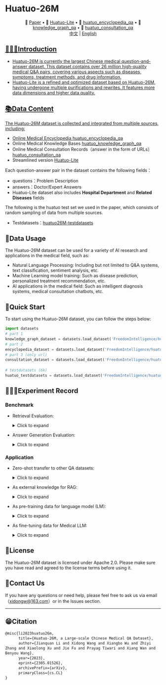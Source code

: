 # Huatuo-26M 

<p align="center">
   📃 <a href="https://arxiv.org/abs/2305.01526" target="_blank">Paper</a>  • 🤗 <a href="https://huggingface.co/datasets/FreedomIntelligence/Huatuo26M-Lite" target="_blank">Huatuo-Lite</a> • 🤗 <a href="https://huggingface.co/datasets/FreedomIntelligence/huatuo_encyclopedia_qa" target="_blank">huatuo_encyclopedia_qa</a>  • 🤗 <a href="https://huggingface.co/datasets/FreedomIntelligence/huatuo_knowledge_graph_qa" target="_blank">knowledge_graph_qa</a>  • 🤗 <a href="https://huggingface.co/datasets/FreedomIntelligence/huatuo_consultation_qa" target="_blank">huatuo_consultation_qa</a>  
   <br>  <a href="README.md">   中文</a> | <a href="README_en.md"> English
</p>

## 👩🏻‍⚕Introduction

- Huatuo-26M is currently the largest Chinese medical question-and-answer dataset. This dataset contains over 26 million high-quality medical Q&A pairs, covering various aspects such as diseases, symptoms, treatment methods, and drug information.
- Huatuo-Lite is a refined and optimized dataset based on Huatuo-26M, having undergone multiple purifications and rewrites. It features more data dimensions and higher data quality.


## 📚Data Content

The Huatuo-26M dataset is collected and integrated from multiple sources, including:

- Online Medical Encyclopedia [huatuo_encyclopedia_qa](https://huggingface.co/datasets/FreedomIntelligence/huatuo_encyclopedia_qa)
- Online Medical Knowledge Bases [huatuo_knowledge_graph_qa](https://huggingface.co/datasets/FreedomIntelligence/huatuo_knowledge_graph_qa)
- Online Medical Consultation Records（answer in the form of URLs） [huatuo_consultation_qa](https://huggingface.co/datasets/FreedomIntelligence/huatuo_consultation_qa)
- Streamlined version [Huatuo-Lite](https://huggingface.co/datasets/FreedomIntelligence/Huatuo26M-Lite)


Each question-answer pair in the dataset contains the following fields：

- questions：Problem Description 
- answers：Doctor/Expert Answers
- Huatuo-Lite dataset also includes **Hospital Department** and **Related Diseases** fields


The following is the huatuo test set we used in the paper, which consists of random sampling of data from multiple sources.

- Testdatasets：[huatuo26M-testdatasets](https://huggingface.co/datasets/FreedomIntelligence/huatuo26M-testdatasets)



## 🤖Data Usage

The Huatuo-26M dataset can be used for a variety of AI research and applications in the medical field, such as:

- Natural Language Processing: Including but not limited to Q&A systems, text classification, sentiment analysis, etc.
- Machine Learning model training: Such as disease prediction, personalized treatment recommendation, etc.
- AI applications in the medical field: Such as intelligent diagnosis systems, medical consultation chatbots, etc.


## 🚀Quick Start

To start using the Huatuo-26M dataset, you can follow the steps below:

```python
import datasets
# part 1
knowledge_graph_dataset = datasets.load_dataset('FreedomIntelligence/huatuo_knowledge_graph_qa')
# part 2
encyclopedia_dataset = datasets.load_dataset('FreedomIntelligence/huatuo_encyclopedia_qa')
# part 3 (only url)
consultation_dataset = datasets.load_dataset('FreedomIntelligence/huatuo_consultation_qa')

# testdatasets (6k)
huatuo_testdatasets = datasets.load_dataset('FreedomIntelligence/huatuo26M-testdatasets')
```



## 👩🏻‍🔬Experiment Record

### Benchmark

- Retrieval Evaluation:

  <details><summary>Click to expand</summary>
  <img src="img/retrieve.png" alt="retrieve" style="zoom:100%;" />
  </details>

- Answer Generation Evaluation:

  <details><summary>Click to expand</summary>
  <img src="img/NLG.png" alt="retrieve" style="zoom:100%;" />
  </details>

### Application

- Zero-shot transfer to other QA datasets:

  <details><summary>Click to expand</summary>
  <img src="img/zero-shot.png" alt="retrieve" style="zoom:100%;" />
  </details>


- As external knowledge for RAG:

  <details><summary>Click to expand</summary>
  <img src="img/rag.png" alt="retrieve" style="zoom:100%;" />
  </details>


- As pre-training data for language model (LM):

  <details><summary>Click to expand</summary>
  <img src="img/cblue.png" alt="retrieve" style="zoom:100%;" />
  </details>


- As fine-tuning data for Medical LLM:

  <details><summary>Click to expand</summary>
  <img src="img/sft.png" alt "retrieve" style="zoom:100%;" />
  </details>



## 🚁License

The Huatuo-26M dataset is licensed under Apache 2.0. Please make sure you have read and agreed to the license terms before using it.


## 📱Contact Us

If you have any questions or need help, please feel free to ask us via email （[xidongw@163.com](mailto:xidongw@163.com)）or in the Issues section.

------



## 😁Citation

```
@misc{li2023huatuo26m,
      title={Huatuo-26M, a Large-scale Chinese Medical QA Dataset}, 
      author={Jianquan Li and Xidong Wang and Xiangbo Wu and Zhiyi Zhang and Xiaolong Xu and Jie Fu and Prayag Tiwari and Xiang Wan and Benyou Wang},
      year={2023},
      eprint={2305.01526},
      archivePrefix={arXiv},
      primaryClass={cs.CL}
}
```

